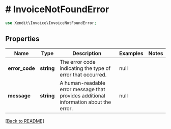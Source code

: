 # # InvoiceNotFoundError


```php
use Xendit\Invoice\InvoiceNotFoundError;
```

## Properties

Name | Type | Description | Examples | Notes
------------ | ------------- | ------------- | ------------- | ------------- 
**error_code** | **string** | The error code indicating the type of error that occurred. | null | 
**message** | **string** | A human-readable error message that provides additional information about the error. | null | 

[[Back to README]](../../README.md)
